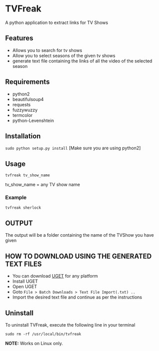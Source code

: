 # TVFreak
A python application to extract links for TV Shows

## Features ##
* Allows you to search for tv shows
* Allow you to select seasons of the given tv shows
* generate text file containing the links of all the video of the selected season

## Requirements ##
* python2
* beautifulsoup4
* requests
* fuzzywuzzy
* termcolor
* python-Levenshtein

## Installation ##
``sudo python setup.py install``
[Make sure you are using python2]

## Usage ##
``tvfreak tv_show_name``

tv_show_name = any TV show name

### Example ###
``tvfreak sherlock``


## OUTPUT ##
The output will be a folder containing the name of the TVShow you have given

## HOW TO DOWNLOAD USING THE GENERATED TEXT FILES ##

* You can download <a href="http://ugetdm.com/downloads/" target = "_blank">UGET</a> for any platform
* Install UGET
* Open UGET
* Goto ``File > Batch Downloads > Text File Import(.txt) ..``
* Import the desired text file and continue as per the instructions

## Uninstall ##
To uninstall TVFreak, execute the following line in your terminal

``sudo rm -rf /usr/local/bin/tvfreak``


**NOTE:** Works on Linux only.
